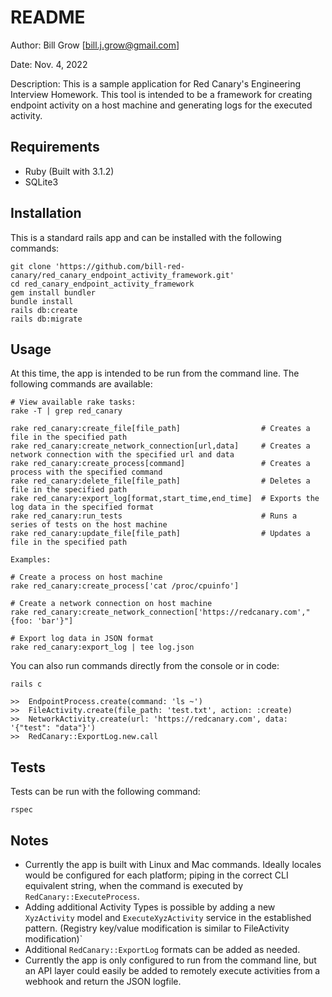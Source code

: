 # README
Author: Bill Grow [bill.j.grow@gmail.com]

Date: Nov. 4, 2022

Description: This is a sample application for Red Canary's Engineering Interview Homework.  This tool is intended to be a framework for creating endpoint activity on a host machine and generating logs for the executed activity. 

## Requirements
* Ruby (Built with 3.1.2)
* SQLite3

## Installation
This is a standard rails app and can be installed with the following commands:

```
git clone 'https://github.com/bill-red-canary/red_canary_endpoint_activity_framework.git'
cd red_canary_endpoint_activity_framework
gem install bundler
bundle install
rails db:create
rails db:migrate
```

## Usage
At this time, the app is intended to be run from the command line.  The following commands are available:

```
# View available rake tasks:
rake -T | grep red_canary

rake red_canary:create_file[file_path]                  # Creates a file in the specified path
rake red_canary:create_network_connection[url,data]     # Creates a network connection with the specified url and data
rake red_canary:create_process[command]                 # Creates a process with the specified command
rake red_canary:delete_file[file_path]                  # Deletes a file in the specified path
rake red_canary:export_log[format,start_time,end_time]  # Exports the log data in the specified format
rake red_canary:run_tests                               # Runs a series of tests on the host machine
rake red_canary:update_file[file_path]                  # Updates a file in the specified path

Examples:

# Create a process on host machine
rake red_canary:create_process['cat /proc/cpuinfo']

# Create a network connection on host machine
rake red_canary:create_network_connection['https://redcanary.com',"{foo: 'bar'}"]

# Export log data in JSON format
rake red_canary:export_log | tee log.json
```

You can also run commands directly from the console or in code:
```
rails c

>>  EndpointProcess.create(command: 'ls ~')
>>  FileActivity.create(file_path: 'test.txt', action: :create)
>>  NetworkActivity.create(url: 'https://redcanary.com', data: '{"test": "data"}')
>>  RedCanary::ExportLog.new.call
```

## Tests

Tests can be run with the following command:
```
rspec
```

## Notes
* Currently the app is built with Linux and Mac commands.  Ideally locales would be configured for each platform; piping in the correct CLI equivalent string, when the command is executed by `RedCanary::ExecuteProcess`.
* Adding additional Activity Types is possible by adding a new `XyzActivity` model and `ExecuteXyzActivity` service in the established pattern. (Registry key/value modification is similar to FileActivity modification)`
* Additional `RedCanary::ExportLog` formats can be added as needed.
* Currently the app is only configured to run from the command line, but an API layer could easily be added to remotely execute activities from a webhook and return the JSON logfile.
